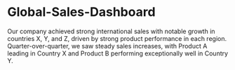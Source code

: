 # Global-Sales-Dashboard
Our company achieved strong international sales with notable growth in countries X, Y, and Z, driven by strong product performance in each region. Quarter-over-quarter, we saw steady sales increases, with Product A leading in Country X and Product B performing exceptionally well in Country Y.
